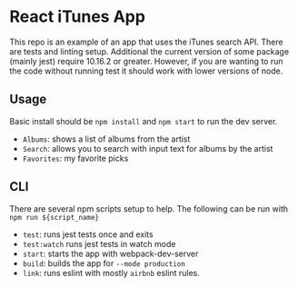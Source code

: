 # React iTunes App

This repo is an example of an app that uses the iTunes search API. There are tests and linting setup.
Additional the current version of some package (mainly jest) require 10.16.2 or greater. However,
if you are wanting to run the code without running test it should work with lower versions of node.

## Usage
Basic install should be `npm install` and `npm start` to run the dev server.

- `Albums`: shows a list of albums from the artist
- `Search`: allows you to search with input text for albums by the artist
- `Favorites`: my favorite picks

## CLI

There are several npm scripts setup to help. The following can be run with `npm run ${script_name}`

- `test`: runs jest tests once and exits
- `test:watch` runs jest tests in watch mode
- `start`: starts the app with webpack-dev-server
- `build`: builds the app for `--mode production`
- `link`: runs eslint with mostly `airbnb` eslint rules.


